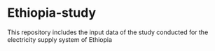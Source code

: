 # Ethiopia-study
This repository includes the input data of the study conducted for the electricity supply system of Ethiopia
